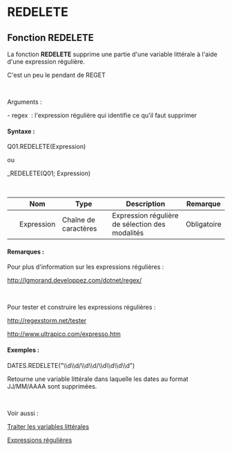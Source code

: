 # REDELETE

## Fonction REDELETE

La fonction **REDELETE** supprime une partie d'une variable littérale à l'aide d'une expression régulière.

C'est un peu le pendant de REGET

&nbsp;

Arguments :

\- regex&nbsp; : l'expression régulière qui identifie ce qu'il faut supprimer

#### Syntaxe :&nbsp;

Q01.REDELETE(Expression)

ou

\_REDELETE(Q01; Expression)

&nbsp;

| &nbsp; | **Nom** |**Type**|**Description**|**Remarque** |
| --- | --- | --- | --- | --- |
| &nbsp; | Expression | Chaîne de caractères | Expression régulière de sélection des modalités | Obligatoire |


#### Remarques :

Pour plus d'information sur les expressions régulières :

http://lgmorand.developpez.com/dotnet/regex/

&nbsp;

Pour tester et construire les expressions régulières :

http://regexstorm.net/tester

http://www.ultrapico.com/expresso.htm

#### Exemples :

DATES.REDELETE("\\\\d\\\\d/\\\\d\\\\d/\\\\d\\\\d\\\\d\\\\d")

Retourne une variable littérale dans laquelle les dates au format JJ/MM/AAAA sont supprimées.

&nbsp;

Voir aussi :&nbsp;

[Traiter les variables littérales](<Traiterlesvariableslitterales.md>)

[Expressions régulières](<REGULAR\_EXPRESSIONS1.md>)